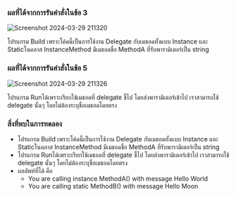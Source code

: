 ### ผลที่ได้จากการรันคำสั่งในข้อ 3

![Screenshot 2024-03-29 211320](https://github.com/KanyakornPuengmon/03376836-OOP-2566-Lab-15/assets/144195697/e12c6c4a-0205-4acd-8223-e6a291378981)

โปรแกรม Build เพราะโค้ดนี้เป็นการใช้งาน Delegate กับเมธอดทั้งแบบ Instance และ Staticในคลาส InstanceMethod มีเมธอดชื่อ MethodA ที่รับพารามิเตอร์เป็น string

### ผลที่ได้จากการรันคำสั่งในข้อ 5

![Screenshot 2024-03-29 211326](https://github.com/KanyakornPuengmon/03376836-OOP-2566-Lab-15/assets/144195697/0a24350e-52d8-46fe-ac29-46ba252a8111)

โปรแกรม Runได้เพราะเรียกใช้เมธอดที่ delegate ชี้ไป โดยส่งพารามิเตอร์เข้าไป เราสามารถใช้ delegate นั้นๆ โดยไม่ต้องระบุชื่อเมธอดโดยตรง

### สิ่งที่พบในการทดลอง
- โปรแกรม Build เพราะโค้ดนี้เป็นการใช้งาน Delegate กับเมธอดทั้งแบบ Instance และ Staticในคลาส InstanceMethod มีเมธอดชื่อ MethodA ที่รับพารามิเตอร์เป็น string
- โปรแกรม Runได้เพราะเรียกใช้เมธอดที่ delegate ชี้ไป โดยส่งพารามิเตอร์เข้าไป เราสามารถใช้ delegate นั้นๆ โดยไม่ต้องระบุชื่อเมธอดโดยตรง
- ผลลัพท์ที่ได้ คือ
  - You are calling instance MethodA() with message Hello World
  - You are calling static MethodB() with message Hello Moon
